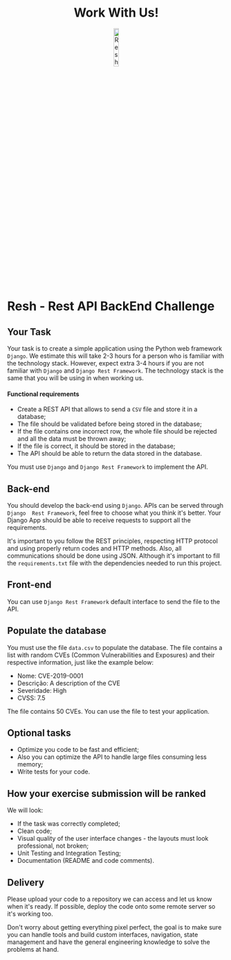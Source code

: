 <h1  style="text-align: center;">Work With Us!</h1>

<p style="text-align: center;">
  <img alt="Resh Logo" src="https://resh.com.br/wp-content/uploads/2021/01/logo-dark-novo-1.png" width="15%" height="15%" />
</p>

# Resh - Rest API BackEnd Challenge


## Your Task
Your task is to create a simple application using the Python web framework `Django`. 
We estimate this will take 2-3 hours for a person who is familiar with 
the technology stack. However, expect extra 3-4 hours if you are not familiar
with `Django` and `Django Rest Framework`. The technology stack is the same that you will be using
in when working us.

#### Functional requirements
 - Create a REST API that allows to send a `CSV` file and store it in a database;
 - The file should be validated before being stored in the database;
 - If the file contains one incorrect row, the whole file should be rejected and 
all the data must be thrown away;
 - If the file is correct, it should be stored in the database;
 - The API should be able to return the data stored in the database.

You must use `Django` and `Django Rest Framework` to implement the API.

## Back-end
You should develop the back-end using `Django`. APIs can be served through `Django 
Rest Framework`, feel free to choose what you think it's better. Your Django App 
should be able to receive requests to support all the requirements.

It's important to you follow the REST principles, respecting HTTP protocol and 
using properly return codes and HTTP methods. Also, all communications should 
be done using JSON. Although it's important to fill the `requirements.txt`
file with the dependencies needed to run this project.


## Front-end
You can use `Django Rest Framework` default interface to send the file to the API.


## Populate the database
You must use the file `data.csv` to populate the database. The file contains
a list with random CVEs (Common Vulnerabilities and Exposures) and their respective
information, just like the example below:
- Nome: CVE-2019-0001
- Descrição: A description of the CVE
- Severidade: High
- CVSS: 7.5

The file contains 50 CVEs. You can use the file to test your application.

## Optional tasks
* Optimize you code to be fast and efficient;
* Also you can optimize the API to handle large files consuming less memory;
* Write tests for your code.

## How your exercise submission will be ranked

We will look:

* If the task was correctly completed;
* Clean code;
* Visual quality of the user interface changes - the layouts must look 
professional, not broken;
* Unit Testing and Integration Testing;
* Documentation (README and code comments).

## Delivery

Please upload your code to a repository we can access and let us know when 
it's ready. If possible, deploy the code onto some remote server so it's 
working too.

Don't worry about getting everything pixel perfect, the goal is to make 
sure you can handle tools and build custom interfaces, navigation, state
management and have the general engineering knowledge to solve the problems
at hand.
